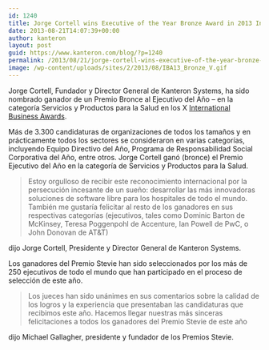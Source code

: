 ```yaml
---
id: 1240
title: Jorge Cortell wins Executive of the Year Bronze Award in 2013 International Business Awards
date: 2013-08-21T14:07:39+00:00
author: kanteron
layout: post
guid: https://www.kanteron.com/blog/?p=1240
permalink: /2013/08/21/jorge-cortell-wins-executive-of-the-year-bronze-award-in-2013-international-business-awards/
image: /wp-content/uploads/sites/2/2013/08/IBA13_Bronze_V.gif
---
```

Jorge Cortell, Fundador y Director General de Kanteron Systems, ha sido nombrado ganador de un Premio Bronce al Ejecutivo del Año – en la categoría Servicios y Productos para la Salud en los X <a title="https://www.stevieawards.com/pubs/iba/awards/408_2913_24126.cfm" href="https://www.stevieawards.com/pubs/iba/awards/408_2913_24126.cfm" target="_blank">International Business Awards</a>.

Más de 3.300 candidaturas de organizaciones de todos los tamaños y en prácticamente todos los sectores se consideraron en varias categorías, incluyendo Equipo Directivo del Año, Programa de Responsabilidad Social Corporativa del Año, entre otros. Jorge Cortell ganó (bronce) el Premio Ejecutivo del Año en la categoría de Servicios y Productos para la Salud.

> Estoy orgulloso de recibir este reconocimiento internacional por la persecución incesante de un sueño: desarrollar las más innovadoras soluciones de software libre para los hospitales de todo el mundo. También me gustaría felicitar al resto de los ganadores en sus respectivas categorías (ejecutivos, tales como Dominic Barton de McKinsey, Teresa Poggenpohl de Accenture, Ian Powell de PwC, o John Donovan de AT&T)

dijo Jorge Cortell, Presidente y Director General de Kanteron Systems.

Los ganadores del Premio Stevie han sido seleccionados por los más de 250 ejecutivos de todo el mundo que han participado en el proceso de selección de este año.

> Los jueces han sido unánimes en sus comentarios sobre la calidad de los logros y la experiencia que presentaban las candidaturas que recibimos este año. Hacemos llegar nuestras más sinceras felicitaciones a todos los ganadores del Premio Stevie de este año

dijo Michael Gallagher, presidente y fundador de los Premios Stevie.